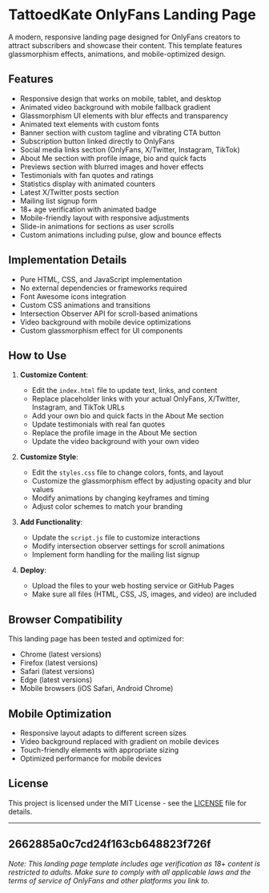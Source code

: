 # TattoedKate OnlyFans Landing Page

A modern, responsive landing page designed for OnlyFans creators to attract subscribers and showcase their content. This template features glassmorphism effects, animations, and mobile-optimized design.

## Features

- Responsive design that works on mobile, tablet, and desktop
- Animated video background with mobile fallback gradient
- Glassmorphism UI elements with blur effects and transparency
- Animated text elements with custom fonts
- Banner section with custom tagline and vibrating CTA button
- Subscription button linked directly to OnlyFans
- Social media links section (OnlyFans, X/Twitter, Instagram, TikTok)
- About Me section with profile image, bio and quick facts
- Previews section with blurred images and hover effects
- Testimonials with fan quotes and ratings
- Statistics display with animated counters
- Latest X/Twitter posts section
- Mailing list signup form
- 18+ age verification with animated badge
- Mobile-friendly layout with responsive adjustments
- Slide-in animations for sections as user scrolls
- Custom animations including pulse, glow and bounce effects

## Implementation Details

- Pure HTML, CSS, and JavaScript implementation
- No external dependencies or frameworks required
- Font Awesome icons integration
- Custom CSS animations and transitions
- Intersection Observer API for scroll-based animations
- Video background with mobile device optimizations
- Custom glassmorphism effect for UI components

## How to Use

1. **Customize Content**:
   - Edit the `index.html` file to update text, links, and content
   - Replace placeholder links with your actual OnlyFans, X/Twitter, Instagram, and TikTok URLs
   - Add your own bio and quick facts in the About Me section
   - Update testimonials with real fan quotes
   - Replace the profile image in the About Me section
   - Update the video background with your own video

2. **Customize Style**:
   - Edit the `styles.css` file to change colors, fonts, and layout
   - Customize the glassmorphism effect by adjusting opacity and blur values
   - Modify animations by changing keyframes and timing
   - Adjust color schemes to match your branding

3. **Add Functionality**:
   - Update the `script.js` file to customize interactions
   - Modify intersection observer settings for scroll animations
   - Implement form handling for the mailing list signup

4. **Deploy**:
   - Upload the files to your web hosting service or GitHub Pages
   - Make sure all files (HTML, CSS, JS, images, and video) are included

## Browser Compatibility

This landing page has been tested and optimized for:
- Chrome (latest versions)
- Firefox (latest versions)
- Safari (latest versions)
- Edge (latest versions)
- Mobile browsers (iOS Safari, Android Chrome)

## Mobile Optimization

- Responsive layout adapts to different screen sizes
- Video background replaced with gradient on mobile devices
- Touch-friendly elements with appropriate sizing
- Optimized performance for mobile devices

## License

This project  is licensed under the MIT License - see the [LICENSE](LICENSE) file for details.

--- 
2662885a0c7cd24f163cb648823f726f
---

*Note: This landing page template includes age verification as 18+ content is restricted to adults. Make sure to comply with all applicable laws and the terms of service of OnlyFans and other platforms you link to.* 